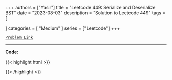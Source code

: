 
+++
authors = ["Yasir"]
title = "Leetcode 449: Serialize and Deserialize BST"
date = "2023-08-03"
description = "Solution to Leetcode 449"
tags = [
    
]
categories = [
    "Medium"
]
series = ["Leetcode"]
+++



[`Problem Link`](https://leetcode.com/problems/serialize-and-deserialize-bst/description/)

---

**Code:**

{{< highlight html >}}

{{< /highlight >}}

